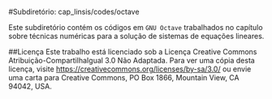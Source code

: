 #Subdiretório: cap_linsis/codes/octave

Este subdiretório contém os códigos em `GNU Octave` trabalhados no capítulo sobre técnicas numéricas para a solução de sistemas de equações lineares.

##Licença
Este trabalho está licenciado sob a Licença Creative Commons Atribuição-CompartilhaIgual 3.0 Não Adaptada. Para ver uma cópia desta licença, visite https://creativecommons.org/licenses/by-sa/3.0/ ou envie uma carta para Creative Commons, PO Box 1866, Mountain View, CA 94042, USA.
